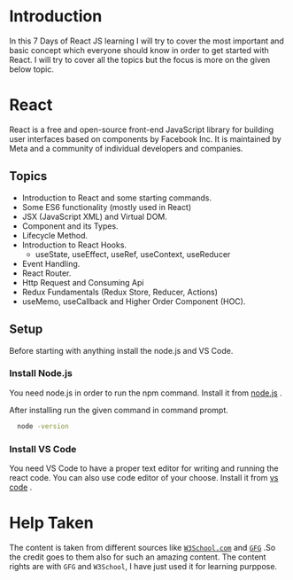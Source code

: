 
# Introduction
In this 7 Days of React JS learning I will try to cover the most important and basic concept which everyone should know in order to get started with React. I will try to cover all the topics but the focus is more on the given below topic.

# React

React is a free and open-source front-end JavaScript library for building user interfaces based on components by Facebook Inc. It is maintained by Meta and a community of individual developers and companies.




## Topics

 - Introduction to React and some starting commands.
 - Some ES6 functionality (mostly used in React)
 - JSX (JavaScript XML) and Virtual DOM.
 - Component and its Types.
 - Lifecycle Method.
 - Introduction to React Hooks.
    - useState, useEffect, useRef, useContext, useReducer
 - Event Handling. 
 - React Router.
 - Http Request and Consuming Api
 - Redux Fundamentals (Redux Store, Reducer, Actions)
 - useMemo, useCallback and Higher Order Component (HOC).


## Setup
Before starting with anything install the node.js and VS Code.

### Install Node.js

You need node.js in order to run the npm command. Install it from [node.js](https://nodejs.org/en/download/package-manager/current) .

After installing run the given command in command prompt.

```bash
  node -version
```

### Install VS Code 
You need VS Code to have a proper text editor for writing and running the react code. You can also use code editor of your choose. Install it from [vs code](https://code.visualstudio.com/download) . 

# Help Taken
The content is taken from different sources like [`W3School.com`](https://www.w3schools.com/react/default.asp) and [`GFG`](https://www.geeksforgeeks.org/react-tutorial/) .So the credit goes to them also for such an amazing content. The content rights are with `GFG` and `W3School`, I have just used it for learning purppose.



